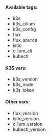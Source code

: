 #### Available tags:
- k3s
- k3s_cilium
- k3s_config
- flux
- flux_source
- istio
- cilium_cli
- kubectl

#### K3S vars:
- k3s_version
- k3s_node
- k3s_token

#### Other vars:
- flux_version
- istio_version
- cilium_version
- kubectl_version
